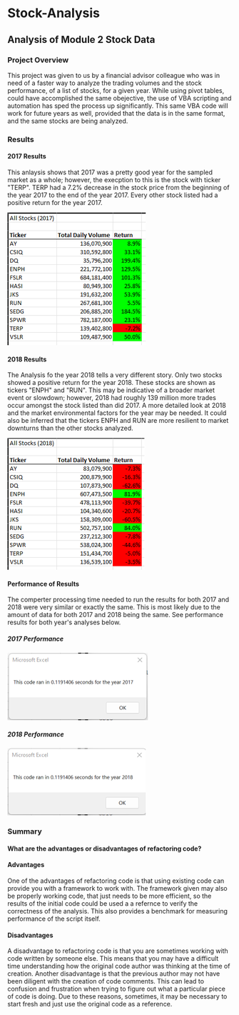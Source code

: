 # Stock-Analysis
## Analysis of Module 2 Stock Data

### Project Overview

This project was given to us by a financial advisor colleague who was in need of a faster way to analyze the trading volumes and the stock performance, of a list of stocks, for a given year. While using pivot tables, could have accomplished the same obejective, the use of VBA scripting and automation has sped the process up significantly. This same VBA code will work for future years as well, provided that the data is in the same format, and the same stocks are being analyzed.

### Results

#### 2017 Results
This anlaysis shows that 2017 was a pretty good year for the sampled market as a whole; however, the execption to this is the stock with ticker "TERP". TERP had a 7.2% decrease in the stock price from the beginning of the year 2017 to the end of the year 2017. Every other stock listed had a positive return for the year 2017.

![2017_Returns](https://github.com/Beardlow/stock-analysis/blob/main/2017_Returns.png)

#### 2018 Results
The Analysis fo the year 2018 tells a very different story. Only two stocks showed a positive return for the year 2018. These stocks are shown as tickers "ENPH" and "RUN". This may be indicative of a broader market event or slowdown; however, 2018 had roughly 139 million more trades occur amongst the stock listed than did 2017. A more detailed look at 2018 and the market environmental factors for the year may be needed. It could also be inferred that the tickers ENPH and RUN are more resilient to market downturns than the other stocks analyzed.

![2018 Returns](https://github.com/Beardlow/stock-analysis/blob/main/2018_Returns.png)

#### Performance of Results
The comperter processing time needed to run the results for both 2017 and 2018 were very similar or exactly the same. This is most likely due to the amount of data for both 2017 and 2018 being the same. See performance results for both year's analyses below.

##### 2017 Performance
![2017 Analysis Performance](https://github.com/Beardlow/stock-analysis/blob/main/VBA_Challenge_2017.png)

##### 2018 Performance
![2018 Analysis Performance](https://github.com/Beardlow/stock-analysis/blob/main/VBA_Challenge_2018.png)

### Summary

#### What are the advantages or disadvantages of refactoring code?

#### Advantages

One of the advantages of refactoring code is that using existing code can provide you with a framework to work with. The framework given may also be properly working code, that just needs to be more efficient, so the results of the initial code could be used a a refernce to verify the correctness of the analysis. This also provides a benchmark for measuring performance of the script itself.

#### Disadvantages

A disadvantage to refactoring code is that you are sometimes working with code written by someone else. This means that you may have a difficult time understanding how the original code author was thinking at the time of creation. Another disadvantage is that the previous author may not have been diligent with the creation of code comments.  This can lead to confusion and frustration when trying to figure out what a particular piece of code is doing. Due to these reasons, sometimes, it may be necessary to start fresh and just use the original code as a reference.
